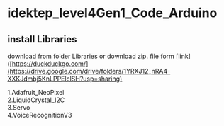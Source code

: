 # idektep_level4Gen1_Code_Arduino
## install Libraries 
download from folder Libraries or download zip. file form [link]([https://duckduckgo.com/](https://drive.google.com/drive/folders/1YRXJ12_nRA4-XXKJdmbj5KnLPPElclSH?usp=sharing)

1.Adafruit_NeoPixel  
2.LiquidCrystal_I2C  
3.Servo  
4.VoiceRecognitionV3  

